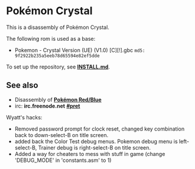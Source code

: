 # Pokémon Crystal

This is a disassembly of Pokémon Crystal.

The following rom is used as a base:

* Pokemon - Crystal Version (UE) (V1.0) [C][!].gbc `md5: 9f2922b235a5eeb78d65594e82ef5dde`

To set up the repository, see [**INSTALL.md**](INSTALL.md).


## See also

* Disassembly of [**Pokémon Red/Blue**][pokered]
* irc: **irc.freenode.net** [**#pret**][irc]

[pokered]: https://github.com/iimarckus/pokered
[irc]: https://kiwiirc.com/client/irc.freenode.net/?#pret


Wyatt's hacks:

* Removed password prompt for clock reset, changed key combination back to down-select-B on title screen.
* added back the Color Test debug menus. Pokemon debug menu is left-select-B, Trainer debug is right-select-B on title screen.
* Added a way for cheaters to mess with stuff in game (change 'DEBUG_MODE' in 'constants.asm' to 1)
